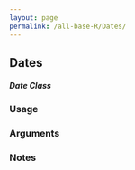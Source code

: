 ```yaml
---
layout: page
permalink: /all-base-R/Dates/
---
```


## __Dates__

#### _Date Class_

### Usage

### Arguments

### Notes
